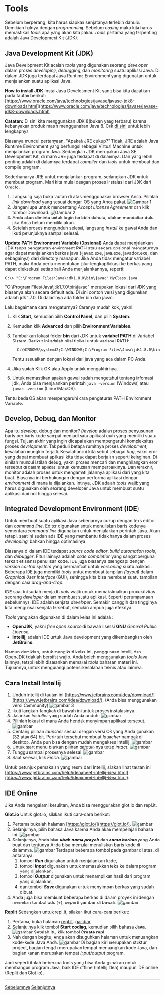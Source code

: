 # Tools
Sebelum berperang, kita harus siapkan senjatanya terlebih dahulu. Demikian halnya dengan *programming*. Sebelum *coding* maka kita harus memastikan *tools* apa yang akan kita pakai. *Tools* pertama yang terpenting adalah Java Development Kit (JDK).

## Java Development Kit (JDK)
Java Development Kit adalah *tools* yang digunakan seorang *developer* dalam proses *developing*, *debugging*, dan *monitoring* suatu aplikasi Java. Di dalam JDK juga terdapat Java Runtime Environment yang digunakan untuk menjalankan suatu aplikasi Java.

**How to install JDK**
Instal Java Development Kit yang bisa kita dapatkan pada tautan berikut:
[https://www.oracle.com/java/technologies/javase/javase-jdk8-downloads.html](https://www.oracle.com/java/technologies/javase/javase-jdk8-downloads.html)

**Catatan:**
Di sini kita menggunakan JDK 8(bukan yang terbaru) karena kebanyakan produk masih menggunakan Java 8. Cek [di sini](https://www.marcobehler.com/guides/a-guide-to-java-versions-and-features#_why_are_companies_still_stuck_with_java_8) untuk lebih lengkapnya.

Biasanya muncul pertanyaan, "Apakah JRE cukup?" Tidak, JRE adalah Java Runtime Environment yang berfungsi sebagai Virtual Machine untuk menjalankan program Java. Sedangkan JDK merupakan Java SE Development Kit, di mana JRE juga terdapat di dalamnya. Dan yang lebih penting adalah di dalamnya terdapat *compiler* dan *tools* untuk membuat dan compile program.

Sederhananya JRE untuk menjalankan program, sedangkan JDK untuk membuat program. Mari kita mulai dengan proses instalasi dari JDK dari Oracle.

1. Langsung saja buka tautan di atas menggunakan browser Anda. Pilihlah *link download* yang sesuai dengan OS yang Anda pakai.
![Gambar 1](img/01.jpeg)
2. Jangan lupa untuk mencentang *Accept License Agreement* dan klik tombol Download.
![Gambar 2](img/02.jpeg)
3. Anda akan diminta untuk login terlebih dahulu, silakan mendaftar dulu jika Anda belum memiliki akun.
4. Setelah proses mengunduh selesai, langsung *install* ke gawai Anda dan ikuti petunjuknya sampai selesai.

**Update PATH Environment Variable (Opsional)**
Anda dapat menjalankan JDK tanpa pengaturan enviroment PATH atau secara opsional mengaturnya agar dapat menjalankan berkas java ((javac.exe, java.exe, javadoc.exe, dan sebagainya) dari directory manapun. Jika Anda tidak mengatur variabel PATH, maka Anda perlu menentukan jalur lengkap/lokasi ke berkas yang dapat dieksekusi setiap kali Anda menjalankannya, seperti:

```
C:\> "C:\Program Files\Java\jdk1.8.0\bin\javac" MyClass.java
```

"C:\Program Files\Java\jdk1.7.0\bin\javac" merupakan lokasi dari JDK yang biasanya akan secara default ada. Di sini contoh versi yang digunakan adalah jdk 1.7.0. Di dalamnya ada folder bin dan javac.

Lalu bagaimana cara mengaturnya? Caranya mudah kok, yakni:

1. Klik **Start**, kemudian pilih **Control Panel**, dan pilih **System**.
2. Kemudian klik **Advanced** dan pilih **Environment Variables**.
3. Tambahkan lokasi folder **bin** dari JDK untuk **variabel PATH** di Variabel Sistem. Berikut ini adalah nilai tipikal untuk variabel PATH:
    ```
      C:\WINDOWS\system32;C:\WINDOWS;C:\Program Files\Java\jdk1.8.0\bin
    ```
    Tentu sesuaikan dengan lokasi dari java yang ada dalam PC Anda.

4. Jika sudah Klik OK atau Apply untuk mengakhirinya.
5. Untuk memastikan apakah gawai sudah mengetahui tentang infomasi jdk, Anda bisa menjalankan perintah ```java -version``` (Windows) atau ```javac -version``` (Linux/MacOS).

Tentu beda OS akan mempengaruhi cara pengaturan PATH Environment Variable.

## Develop, Debug, dan Monitor
Apa itu *develop*, debug dan monitor? *Develop* adalah proses penyusunan baris per baris kode sampai menjadi satu aplikasi utuh yang memiliki suatu fungsi. Tujuan akhir yang ingin dicapai akan mempengaruhi kompleksitas proses *development*. Tak peduli betapa rumitnya proses *development*, kesalahan mungkin terjadi. Kesalahan ini kita sebut sebagai *bug*, yakni  eror yang dapat membuat aplikasi kita tidak dapat berjalan seperti keinginan. Di sinilah muncul istilah debug, yakni proses mencari dan menghilangkan eror tersebut di dalam aplikasi untuk kemudian memperbaikinya. Dan terakhir, monitor adalah proses untuk mengamati jalannya aplikasi dari yang kita buat. Biasanya ini berhubungan dengan performa aplikasi dengan *environment* di mana ia dijalankan. Intinya, JDK adalah *tools* wajib yang harus digunakan oleh seorang developer Java untuk membuat suatu aplikasi dari nol hingga selesai.

## Integrated Development Environment (IDE)
Untuk membuat suatu aplikasi Java sebenarnya cukup dengan teks editor dan *command line*. Editor digunakan untuk menuliskan baris kodenya sementara *command line* digunakan untuk menjalankan perintah Java. Akan tetapi, saat ini sudah ada IDE yang membantu tidak hanya dalam proses *developing*, bahkan hingga optimasinya.

Biasanya di dalam IDE terdapat *source code editor*, *build automation tools*, dan *debugger*. Fitur lainnya adalah *code completion* yang sangat berguna terkait efisiensi penulisan kode. IDE juga biasanya dilengkapi dengan *version control system* yang bermanfaat untuk *versioning* suatu aplikasi. Beberapa IDE juga memiliki *tools* untuk membuat tampilan *(layout)* dalam *Graphical User Interface* (GUI), sehingga kita bisa membuat suatu tampilan dengan cara *drag-and-drop*.

IDE saat ini sudah menjadi *tools* wajib untuk memaksimalkan produktivitas seorang *developer* dalam membuat suatu aplikasi. Seperti perumpamaan sebelumnya, IDE adalah senjata *developer*. Semakin canggih dan tingginya kita menguasai senjata tersebut, semakin ampuh juga efeknya.

*Tools* yang akan digunakan di dalam kelas ini adalah :
* **OpenJDK**, yakni *free open source* di bawah lisensi **GNU** *General Public License*.
* **Intellij**, adalah IDE untuk Java development yang dikembangkan oleh **JetBrains**.

Namun demikian, untuk mengikuti kelas ini, penggunaan Intellij dan OpenJDK tidaklah bersifat wajib. Anda boleh menggunakan *tools* Java lainnya, tetapi lebih disarankan memakai *tools* bahasan materi ini. Tujuannya, untuk mengurangi potensi kesalahan teknis atau lainnya.

## Cara Install Intellij

1. Unduh Intellij di tautan ini [https://www.jetbrains.com/idea/download/](https://www.jetbrains.com/idea/download/). (Anda bisa menggunakan versi Community)
![gambar 3](img/03.png)
2. Ikuti langkah-langkah di bawah ini untuk proses instalasinya.
3. Jalankan *installer* yang sudah Anda unduh:
    ![gambar](img/04.png)
4. Pilihlah lokasi di mana Anda hendak menyimpan aplikasi tersebut.
![gambar](img/05.png)
5. Centang pilihan *launcher* sesuai dengan versi OS yang Anda gunakan (32 atau 64) bit. Perintah tersebut membuat *launcher* nampak di desktop. Anda pun bisa dengan mudah mengakses Intellij.
![gambar](img/06.png)
6. Untuk start menu biarkan pilihan *default*-nya tetap *intact*.
![gambar](img/07.png)
7. Tunggu sampai prosesnya selesai.
    ![gambar](img/08.png)
8. Saat selesai, klik *Finish*.
    ![gambar](img/09.png)

Untuk petunjuk pemakaian yang resmi dari Intellij, silakan lihat tautan ini [https://www.jetbrains.com/help/idea/meet-intellij-idea.html](https://www.jetbrains.com/help/idea/meet-intellij-idea.html).

## IDE Online
Jika Anda mengalami kesulitan, Anda bisa menggunakan glot.io dan repl.it. 

**Glot.io**
Untuk glot.io, silakan ikuti cara-cara berikut:

1. Pertama bukalah halaman [https://glot.io/](https://glot.io/).
![gambar](img/10.jpeg)
2. Selanjutnya, pilih bahasa Java karena Anda akan mempelajari bahasa ini.
    ![gambar](img/11.png)
3. Selanjutnya, Anda bisa ***ubah nama proyek*** dan ***nama berkas*** yang Anda buat dan tentunya Anda bisa memulai menuliskan baris kode di dalamnya.
![gambar](img/12.png)
Terdapat beberapa tombol pada gambar di atas, di antaranya:
    1. tombol ***Run*** digunakan untuk menjalankan kode,
    2. tombol ***Input*** digunakan untuk memasukkan teks ke dalam program yang dijalankan,
    3. tombol ***Output*** digunakan untuk menampilkan hasil dari program yang dijalankan,
    4. dan tombol ***Save*** digunakan untuk menyimpan berkas yang sudah dibuat.
4. Anda juga bisa membuat beberapa berkas di dalam proyek ini dengan menekan tombol *add* (+), seperti gambar di bawah:
![gambar](img/13.png)

**Replit**
Sedangkan untuk repl.it, silakan ikut cara-cara berikut:
1. Pertama, buka halaman [repl.it](repl.it).
[gambar](img/14.png)
2. Selanjutnya klik tombol **Start coding**, kemudian pilih bahasa **Java**.
![gambar](img/14.png)
    Setelah itu, klik tombol **Create repl**.
3. Nah dengan begitu, Anda akan disuguhkan halaman untuk menuangkan kode-kode Java Anda.
![gambar](img/16.png)
    Di bagian kiri merupakan stuktur project, bagian tengah merupakan tempat menuangkan kode Java, dan bagian kanan merupakan tempat *input/output* program.

Jadi seperti itulah beberapa tools yang bisa Anda gunakan untuk membangun program Java, baik IDE offline (Intellij Idea) maupun IDE online (Replit dan Glot.io).

----
[Sebelumnya](../01-pengantar-java/index.md)
[Selanjutnya](../03-membangun-project-java/index.md)